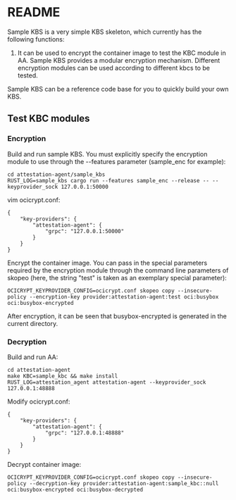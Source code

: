 # README

Sample KBS is a very simple KBS skeleton, which currently has the following functions:

1. It can be used to encrypt the container image to test the KBC module in AA. Sample KBS provides a modular encryption mechanism. Different encryption modules can be used according to different kbcs to be tested.

Sample KBS can be a reference code base for you to quickly build your own KBS.

## Test KBC modules

### Encryption

Build and run sample KBS. You must explicitly specify the encryption module to use through the --features parameter (sample_enc for example): 

```
cd attestation-agent/sample_kbs
RUST_LOG=sample_kbs cargo run --features sample_enc --release -- --keyprovider_sock 127.0.0.1:50000
```

vim ocicrypt.conf: 

```
{
    "key-providers": {
        "attestation-agent": {
            "grpc": "127.0.0.1:50000"
        }
    }
}
```

Encrypt the container image. You can pass in the special parameters required by the encryption module through the command line parameters of skopeo (here, the string "test" is taken as an exemplary special parameter): 

```
OCICRYPT_KEYPROVIDER_CONFIG=ocicrypt.conf skopeo copy --insecure-policy --encryption-key provider:attestation-agent:test oci:busybox oci:busybox-encrypted
```

After encryption, it can be seen that busybox-encrypted is generated in the current directory.

### Decryption

Build and run AA: 

```
cd attestation-agent
make KBC=sample_kbc && make install
RUST_LOG=attestation_agent attestation-agent --keyprovider_sock 127.0.0.1:48888
```

Modify ocicrypt.conf: 

```
{
    "key-providers": {
        "attestation-agent": {
            "grpc": "127.0.0.1:48888"
        }
    }
}
```

Decrypt container image: 

```
OCICRYPT_KEYPROVIDER_CONFIG=ocicrypt.conf skopeo copy --insecure-policy --decryption-key provider:attestation-agent:sample_kbc::null oci:busybox-encrypted oci:busybox-decrypted
```

